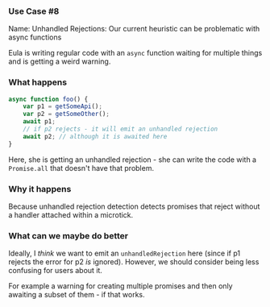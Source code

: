 ### Use Case #8

Name: Unhandled Rejections: Our current heuristic can be problematic with async functions

Eula is writing regular code with an `async` function waiting for multiple things and is getting a weird warning.

### What happens

```js
async function foo() {
    var p1 = getSomeApi();
    var p2 = getSomeOther();
    await p1;
    // if p2 rejects - it will emit an unhandled rejection
    await p2; // although it is awaited here
}
```

Here, she is getting an unhandled rejection - she can write the code with a `Promise.all` that doesn't have that problem.

### Why it happens

Because unhandled rejection detection detects promises that reject without a handler attached within a microtick.

### What can we maybe do better

Ideally, I _think_ we want to emit an  `unhandledRejection` here (since if p1 rejects the error for p2 _is_ ignored). However, we should consider being less confusing for users about it.

For example a warning for creating multiple promises and then only awaiting a subset of them - if that works.